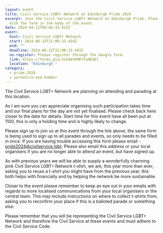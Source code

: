 ```yaml
---
layout: event
title: Civil Service LGBT+ Network at Edinburgh Pride 2024
excerpt: Join the Civil Service LGBT+ Network at Edinburgh Pride. Please sign up
  with the form in the body of the event.
date: 2024-04-11T09:04:33.415Z
event:
  host: Civil Service LGBT+ Network
  start: 2024-06-22T11:00:33.424Z
  end: ""
  deadline: 2024-06-12T12:00:33.443Z
  no-register: Please register through the Google form
  link: https://forms.gle/Jo594SFMEYfwdKSK7
  location: "Edinburgh "
category:
  - pride-2024
  - yorkshire-and-humber
---
```

The Civil Service LGBT+ Network are planning on attending and parading at this location.

As I am sure you can appreciate organising such participation takes time and our final plans for the day are not yet finalised. Please check back here closer to the date for details. Start time for this event have all been put at 1100, this is only a holding time and is highly likely to change. 

Please sign up to join us at this event through the link above, the same form is being used to sign up to all parades and events, so only needs to be filled in once. If you are having trouble accessing this form please email - [pride2024@civilservice.lgbt](mailto:pride2024@civilservice.lgbt). Please also email this address or your local organisers if you are no longer able to attend an event, but have signed up.

As with previous years we will be able to supply a wonderfully charming pink Civil Service LGBT+ Network t-shirt, we are, this year more than ever, asking you to reuse a t-shirt you might have from the previous year, this both helps with financially and by helping the network be more sustainable. 

Closer to the event please remember to keep an eye out in your emails with regards to more localised communications from your local organisers or the central team. This may include instructions on where to collect t-shirts from, asking you to reconfirm your place if this is a balloted parade or something else.

Please remember that you will be representing the Civil Service LGBT+ Network and therefore the Civil Service at these events and must adhere to the Civil Service Code.